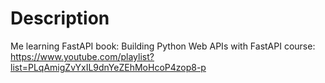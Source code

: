 # Description
Me learning FastAPI
book: Building Python Web APIs with FastAPI
course: https://www.youtube.com/playlist?list=PLqAmigZvYxIL9dnYeZEhMoHcoP4zop8-p
